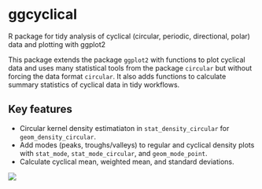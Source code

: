 # ggcyclical
R package for tidy analysis of cyclical (circular, periodic, directional, polar) data and plotting with ggplot2

This package extends the package `ggplot2` with functions to plot cyclical data and uses many statistical tools from the package `circular` but without forcing the data format `circular`. It also adds functions to calculate summary statistics of cyclical data in tidy workflows.
  
## Key features
* Circular kernel density estimatiaton in `stat_density_circular` for `geom_density_circular`.
* Add modes (peaks, troughs/valleys) to regular and cyclical density plots with `stat_mode`, `stat_mode_circular`, and `geom_mode_point`.
* Calculate cyclical mean, weighted mean, and standard deviations.

![](figures/better_density-1.png)
